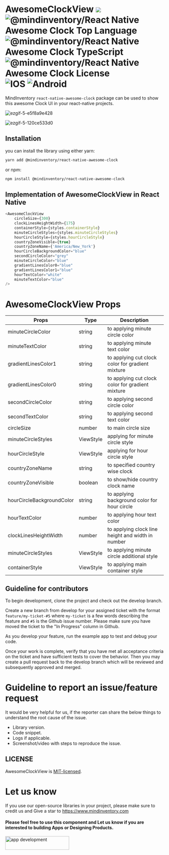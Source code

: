 # AwesomeClockView [![](https://img.shields.io/npm/v/@mindinventory/react-native-awesome-clock.svg)](https://www.npmjs.com/package/@mindinventory/react-native-awesome-clock) ![@mindinventory/React Native Awesome Clock Top Language](https://img.shields.io/github/languages/top/Mindinventory/react-native-awesome-clock) ![@mindinventory/React Native Awesome Clock TypeScript](https://badgen.net/npm/types/tslib) ![@mindinventory/React Native Awesome Clock License](https://img.shields.io/github/license/mindinventory/react-native-awesome-clock) ![IOS](https://img.shields.io/badge/IOS-9cf)  ![Android](https://img.shields.io/badge/Android-green)

MindInventory ```react-native-awesome-clock``` package can be used to show this awesome Clock UI in your react-native projects.

![ezgif-5-e5f8a9e428](https://user-images.githubusercontent.com/87525902/181426102-61d69a91-922f-45ef-aebb-0a087894e6ad.gif)

![ezgif-5-120ce533d0](https://user-images.githubusercontent.com/87525902/181426355-eb55b0e1-dc2e-484f-8675-f699e61bea80.gif)

## Installation

you can install the library using either yarn:

```sh
yarn add @mindinventory/react-native-awesome-clock
```

or npm:

```sh
npm install @mindinventory/react-native-awesome-clock
```

## Implementation of AwesomeClockView in React Native

```javascript
<AwesomeClockView
    circleSize={300}
    clockLinesHeightWidth={175}
    containerStyle={styles.containerStyle}
    minuteCircleStyles={styles.minuteCircleStyles}
    hourCircleStyle={styles.hourCircleStyle}
    countryZoneVisible={true}
    countryZoneName={'America/New_York'}
    hourCircleBackgroundColor="blue"
    secondCircleColor="grey"
    minuteCircleColor="blue"
    gradientLinesColor0="blue"
    gradientLinesColor1="blue"
    hourTextColor="white"
    minuteTextColor="blue"
/>
```

# AwesomeClockView Props

| Props                     | Type      | Description                                       |
| ------------------------- | --------- | ------------------------------------------------- |
| minuteCircleColor         | string    | to applying minute circle color                   |
| minuteTextColor           | string    | to applying minute text color                     |
| gradientLinesColor1       | string    | to applying cut clock color for gradient mixture  |
| gradientLinesColor0       | string    | to applying cut clock color for gradient mixture  |
| secondCircleColor         | string    | to applying second circle color                   |
| secondTextColor           | string    | to applying second text color                     |
| circleSize                | number    | to main circle size                               |
| minuteCircleStyles        | ViewStyle | applying for minute circle style                  |
| hourCircleStyle           | ViewStyle | applying for hour circle style                    |
| countryZoneName           | string    | to specified country wise clock                   |
| countryZoneVisible        | boolean   | to show/hide country clock name                   |
| hourCircleBackgroundColor | string    | to applying background color for hour circle      |
| hourTextColor             | number    | to applying hour text color                       |
| clockLinesHeightWidth     | number    | to applying clock line height and width in number |
| minuteCircleStyles        | ViewStyle | to applying minute circle additional style        |
| containerStyle            | ViewStyle | to applying main container style                  |

## Guideline for contributors

To begin development, clone the project and check out the develop branch.

Create a new branch from develop for your assigned ticket with the format `feature/my-ticket-#5` where `my-ticket` is a few words describing the feature and `#5` is the Github issue number. Please make sure you have moved the ticket to the "In Progress" column in Github.

As you develop your feature, run the example app to test and debug your code.

Once your work is complete, verify that you have met all acceptance criteria on the ticket and have sufficient tests to cover the behavior. Then you may create a pull request back to the develop branch which will be reviewed and subsequently approved and merged.

# Guideline to report an issue/feature request

It would be very helpful for us, if the reporter can share the below things to understand the root cause of the issue.

- Library version.
- Code snippet.
- Logs if applicable.
- Screenshot/video with steps to reproduce the issue.

## LICENSE

AwesomeClockView is [MIT-licensed](https://github.com/Mindinventory/react-native-awesome-clock/blob/main/LICENSE).

# Let us know

If you use our open-source libraries in your project, please make sure to credit us and Give a star to <https://www.mindinventory.com>

<p><h4>Please feel free to use this component and Let us know if you are interested to building Apps or Designing Products.</h4>
<a href="https://www.mindinventory.com/contact-us.php?utm_source=gthb&utm_medium=repo&utm_campaign=rMIClockView" target="__blank">
<img src="https://github.com/Sammindinventory/MindInventory/blob/main/hirebutton.png" width="203" height="43"  alt="app development">
</a>
